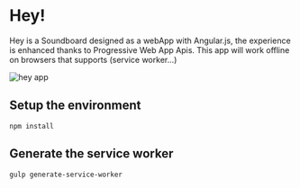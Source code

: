 # Hey!

Hey is a Soundboard designed as a webApp with Angular.js, the experience is enhanced thanks to Progressive Web App Apis. This app will work offline on browsers that supports (service worker...)


![hey app](http://g.recordit.co/M8J32O94c6.gif "hey")


## Setup the environment

```
npm install
```

## Generate the service worker

```
gulp generate-service-worker
```
